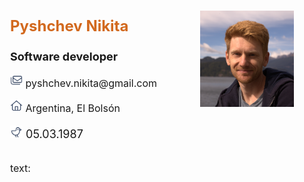 <body>
    <div style="margin-left: 25px; margin-top: 25px; margin-right: 25px; max-width: 600px">
        <div style="display: flex">
            <div style="flex:1; font-size: large; text-align: left;
                    margin-right: 10px; min-width: 230px">
                <p style="color: chocolate; font-size: x-large; font-weight: bold">Pyshchev Nikita</p>
                <p style="font-weight: bold">Software developer</p>
                <p style="font-size: medium">
                    <img src="static/icons/email.png" alt="photo style" width="20">
                    pyshchev.nikita@gmail.com</p>
                <p style="font-size: medium">
                    <img src="static/icons/home.png" alt="photo style" width="20">
                    Argentina, El Bolsón
                </p>
                <p>
                    <img src="static/icons/bird.png" alt="photo style" width="20">
                    <span>05.03.1987</span>
                </p>
            </div>
            <div style="max-width: 150px; flex:1">
                <p><img src="static/images/main.png" alt="main photo"></p>
            </div>
        </div>
        <div style="font-size: medium;">
            <p>text:</p>
            <div style="font-size: medium;">
            <p> </p>
            </div>
        </div>
    </div>
</body>
